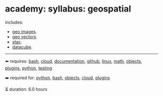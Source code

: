 # academy: syllabus: geospatial

includes:
- [geo images](https://github.com/kamangir/bluer-geo).
- [geo vectors](https://github.com/kamangir/bluer-geo).
- [stac](https://github.com/kamangir/bluer-geo/blob/main/bluer_geo/catalog).
- [datacube](https://github.com/kamangir/bluer-geo/blob/main/bluer_geo/datacube).

---

⬅️ requires: [bash](./bash.md), [cloud](./cloud.md), [documentation](./documentation.md), [github](./github.md), [linux](./linux.md), [math](./math.md), [objects](./objects.md), [plugins](./plugins.md), [python](./python.md), [testing](./testing.md)

➡️ required for: [python](./python.md), [bash](./bash.md), [objects](./objects.md), [cloud](./cloud.md), [plugins](./plugins.md)

⏳ duration: 6.0 hours

